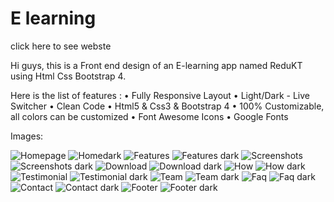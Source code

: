 # E learning
click here to see webste

Hi guys, this is a Front end design of an E-learning app named ReduKT using Html Css Bootstrap 4.

Here is the list of features :
• Fully Responsive Layout
• Light/Dark - Live Switcher
• Clean Code
• Html5 & Css3 & Bootstrap 4
• 100% Customizable, all colors can be customized
• Font Awesome Icons
• Google Fonts


Images:

![Homepage](https://github.com/charanvinay/ReduKT_site/blob/master/ReduKT_github_images/homelight.PNG)
![Homedark](https://github.com/charanvinay/ReduKT_site/blob/master/ReduKT_github_images/homedark.PNG)
![Features](https://github.com/charanvinay/ReduKT_site/blob/master/ReduKT_github_images/features.PNG)
![Features dark](https://github.com/charanvinay/ReduKT_site/blob/master/ReduKT_github_images/featuresdark.PNG)
![Screenshots](https://github.com/charanvinay/ReduKT_site/blob/master/ReduKT_github_images/screenshots.PNG)
![Screenshots dark](https://github.com/charanvinay/ReduKT_site/blob/master/ReduKT_github_images/screenshotsdark.PNG)
![Download](https://github.com/charanvinay/ReduKT_site/blob/master/ReduKT_github_images/download.PNG)
![Download dark](https://github.com/charanvinay/ReduKT_site/blob/master/ReduKT_github_images/downloaddark.PNG)
![How](https://github.com/charanvinay/ReduKT_site/blob/master/ReduKT_github_images/how.PNG)
![How dark](https://github.com/charanvinay/ReduKT_site/blob/master/ReduKT_github_images/workdark.PNG)
![Testimonial](https://github.com/charanvinay/ReduKT_site/blob/master/ReduKT_github_images/testimonials.PNG)
![Testimonial dark](https://github.com/charanvinay/ReduKT_site/blob/master/ReduKT_github_images/testimonialsdark.PNG)
![Team](https://github.com/charanvinay/ReduKT_site/blob/master/ReduKT_github_images/team.PNG)
![Team dark](https://github.com/charanvinay/ReduKT_site/blob/master/ReduKT_github_images/teamdark.PNG)
![Faq](https://github.com/charanvinay/ReduKT_site/blob/master/ReduKT_github_images/faq.PNG)
![Faq dark](https://github.com/charanvinay/ReduKT_site/blob/master/ReduKT_github_images/faqdark.PNG)
![Contact](https://github.com/charanvinay/ReduKT_site/blob/master/ReduKT_github_images/contact.PNG)
![Contact dark](https://github.com/charanvinay/ReduKT_site/blob/master/ReduKT_github_images/contactdark.PNG)
![Footer](https://github.com/charanvinay/ReduKT_site/blob/master/ReduKT_github_images/footer.PNG)
![Footer dark](https://github.com/charanvinay/ReduKT_site/blob/master/ReduKT_github_images/footerdark.PNG)



